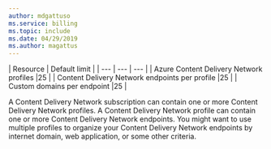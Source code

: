 ```yaml
---
author: mdgattuso
ms.service: billing
ms.topic: include
ms.date: 04/29/2019
ms.author: magattus
---
```


| Resource | Default limit | 
| --- | --- | --- |
| Azure Content Delivery Network profiles |25 |
| Content Delivery Network endpoints per profile |25 |
| Custom domains per endpoint |25 |

A Content Delivery Network subscription can contain one or more Content Delivery Network profiles. A Content Delivery Network profile can contain one or more Content Delivery Network endpoints. You might want to use multiple profiles to organize your Content Delivery Network endpoints by internet domain, web application, or some other criteria. 


